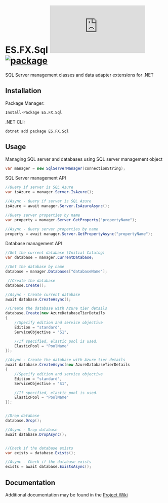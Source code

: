 
[package-url]:   https://www.nuget.org/packages/ES.FX.Sql
[package-image]: https://img.shields.io/nuget/v/ES.FX.Sql.svg
[wiki-url]:      https://github.com/EmberStack/ES.FX.Sql/wiki

# ES.FX.Sql [![Build Status](https://dev.azure.com/emberstack/OpenSource/_apis/build/status/ES.FX.Sql?branchName=master)](https://dev.azure.com/emberstack/OpenSource/_build/latest?definitionId=6&branchName=master) [![package][package-image]][package-url]
SQL Server management classes and data adapter extensions for .NET


## Installation
Package Manager:
```shell
Install-Package ES.FX.Sql
```
.NET CLI:
```shell
dotnet add package ES.FX.Sql
```


## Usage
Managing SQL server and databases using SQL server management object
```csharp
var manager = new SqlServerManager(connectionString);
```

SQL Server management API
```csharp
//Query if server is SQL Azure
var isAzure = manager.Server.IsAzure();

//Async - Query if server is SQL Azure
isAzure = await manager.Server.IsAzureAsync();

//Query server properties by name
var property = manager.Server.GetProperty("propertyName");

//Async - Query server properties by name
property = await manager.Server.GetPropertyAsync("propertyName");
```


Database management API
```csharp
//Get the current database (Initial Catalog)
var database = manager.CurrentDatabase;

//Get the database by name
database = manager.Databases["databaseName"];

 //Create the database 
database.Create();

//Async - Create current database
await database.CreateAsync();

//Create the database with Azure tier details
database.Create(new AzureDatabaseTierDetails
{
    //Specify edition and service objective
    Edition = "standard",
    ServiceObjective = "S1",

    //If specified, elastic pool is used.
    ElasticPool = "PoolName"
});

//Async - Create the database with Azure tier details
await database.CreateAsync(new AzureDatabaseTierDetails
{
    //Specify edition and service objective
    Edition = "standard",
    ServiceObjective = "S1",

    //If specified, elastic pool is used.
    ElasticPool = "PoolName"
});


//Drop database
database.Drop(); 

//Async - Drop database
await database.DropAsync();


//Check if the database exists
var exists = database.Exists();

//Async - Check if the database exists
exists = await database.ExistsAsync();
```

## Documentation
Additional documentation may be found in the [Project Wiki][wiki-url]